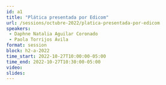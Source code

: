 ```yaml
---
id: a1
title: "Plática presentada por Edicom"
url: /sessions/octubre-2022/platica-presentada-por-edicom
speakers:
 - Daphne Natalia Aguilar Coronado
 - Paola Torrijos Ávila
format: session
block: h2-a-2022
time_start: 2022-10-27T10:00:00-05:00
time_end: 2022-10-27T10:30:00-05:00
video:
slides:
---
```

